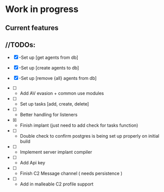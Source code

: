 # Work in progress 

## Current features


## //TODOs: 

- [X] -Set up [get agents from db]
- [X] -Set up [create agents to db]
- [X] -Set up [remove {all} agents from db]
- [ ] - Add AV evasion + common use modules
- [ ] - Set up tasks [add, create, delete]
- [ ] - Better handling for listeners
- [X] - Finish implant (just need to add check for tasks function)
- [ ] - Double check to confirm postgres is being set up properly on initial build
- [ ] - Implement server implant compiler
- [ ] - Add Api key 

- [ ] - Finish C2 Message channel ( needs persistence )
- [ ] - Add in malleable C2 profile support



